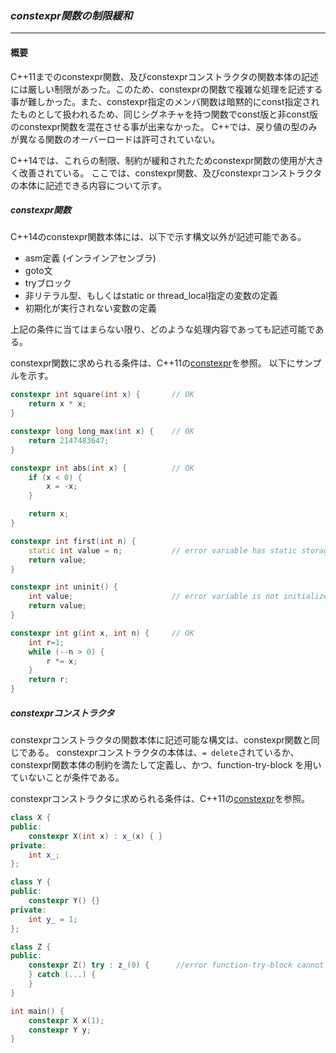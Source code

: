 ### *constexpr関数の制限緩和*
---
#### 概要
C++11までのconstexpr関数、及びconstexprコンストラクタの関数本体の記述には厳しい制限があった。このため、constexprの関数で複雑な処理を記述する事が難しかった。また、constexpr指定のメンバ関数は暗黙的にconst指定されたものとして扱われるため、同じシグネチャを持つ関数でconst版と非const版のconstexpr関数を混在させる事が出来なかった。
C++では、戻り値の型のみが異なる関数のオーバーロードは許可されていない。


C++14では、これらの制限、制約が緩和されたためconstexpr関数の使用が大きく改善されている。
ここでは、constexpr関数、及びconstexprコンストラクタの本体に記述できる内容について示す。

##### constexpr関数
C++14のconstexpr関数本体には、以下で示す構文以外が記述可能である。
 * asm定義 (インラインアセンブラ)
 * goto文
 * tryブロック
 * 非リテラル型、もしくはstatic or thread_local指定の変数の定義
 * 初期化が実行されない変数の定義

上記の条件に当てはまらない限り、どのような処理内容であっても記述可能である。

constexpr関数に求められる条件は、C++11の[constexpr](chapter_1/core/constexpr.md)を参照。
以下にサンプルを示す。

```c++
constexpr int square(int x) {       // OK
    return x * x;
}

constexpr long long_max(int x) {    // OK
    return 2147483647;
}

constexpr int abs(int x) {          // OK
    if (x < 0) {
        x = -x;
    }

    return x;
}

constexpr int first(int n) {
    static int value = n;           // error variable has static storage duration.
    return value;
}

constexpr int uninit() {
    int value;                      // error variable is not initialized.
    return value;
}

constexpr int g(int x, int n) {     // OK
    int r=1;
    while (--n > 0) {
        r *= x;
    }
    return r;
}
```

##### constexprコンストラクタ
constexprコンストラクタの関数本体に記述可能な構文は、constexpr関数と同じである。
constexprコンストラクタの本体は、`= delete`されているか、constexpr関数本体の制約を満たして定義し、かつ、function-try-block を用いていないことが条件である。

constexprコンストラクタに求められる条件は、C++11の[constexpr](chapter_1/core/constexpr.md)を参照。

```c++
class X {
public:
    constexpr X(int x) : x_(x) { }
private:
    int x_;
};

class Y {
public:
    constexpr Y() {}
private:
    int y_ = 1;
};

class Z {
public:
    constexpr Z() try : z_(0) {      //error function-try-block cannot use in constexpr constructor.
    } catch (...) {
    }
}

int main() {
    constexpr X x(1);
    constexpr Y y;
}
```

